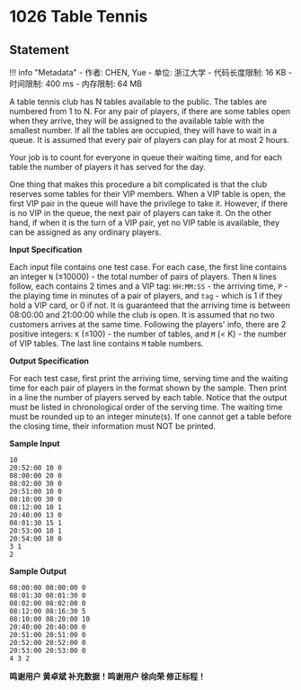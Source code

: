 
# 1026 Table Tennis

## Statement

!!! info "Metadata"
    - 作者: CHEN, Yue
    - 单位: 浙江大学
    - 代码长度限制: 16 KB
    - 时间限制: 400 ms
    - 内存限制: 64 MB

A table tennis club has N tables available to the public.  The tables are numbered from 1 to N.  For any pair of players, if there are some tables open when they arrive, they will be assigned to the available table with the smallest number.  If all the tables are occupied, they will have to wait in a queue.  It is assumed that every pair of players can play for at most 2 hours.

Your job is to count for everyone in queue their waiting time, and for each table the number of players it has served for the day.

One thing that makes this procedure a bit complicated is that the club reserves some tables for their VIP members.  When a VIP table is open, the first VIP pair in the queue will have the privilege to take it.  However, if there is no VIP in the queue, the next pair of players can take it.  On the other hand, if when it is the turn of a VIP pair, yet no VIP table is available, they can be assigned as any ordinary players.

**Input Specification**

Each input file contains one test case. For each case, the first line contains an integer `N` ($\le$10000) - the total number of pairs of players.  Then `N` lines follow, each contains 2 times and a VIP tag: `HH:MM:SS` - the arriving time, `P` - the playing time in minutes of a pair of players, and `tag` - which is 1 if they hold a VIP card, or 0 if not.  It is guaranteed that the arriving time is between 08:00:00 and 21:00:00 while the club is open.  It is assumed that no two customers arrives at the same time.  Following the players' info, there are 2 positive integers: `K` ($\le$100) - the number of tables, and `M` ($<$ K) - the number of VIP tables.  The last line contains `M` table numbers.

**Output Specification**

For each test case, first print the arriving time, serving time and the waiting time for each pair of players in the format shown by the sample.  Then print in a line the number of players served by each table.  Notice that the output must be listed in chronological order of the serving time.  The waiting time must be rounded up to an integer minute(s).  If one cannot get a table before the closing time, their information must NOT be printed.

**Sample Input**
```plaintext
10
20:52:00 10 0
08:00:00 20 0
08:02:00 30 0
20:51:00 10 0
08:10:00 30 0
08:12:00 10 1
20:40:00 13 0
08:01:30 15 1
20:53:00 10 1
20:54:00 10 0
3 1
2

```

**Sample Output**
```plaintext
08:00:00 08:00:00 0
08:01:30 08:01:30 0
08:02:00 08:02:00 0
08:12:00 08:16:30 5
08:10:00 08:20:00 10
20:40:00 20:40:00 0
20:51:00 20:51:00 0
20:52:00 20:52:00 0
20:53:00 20:53:00 0
4 3 2

```

**鸣谢用户 黄卓斌 补充数据！鸣谢用户 徐向荣 修正标程！**
